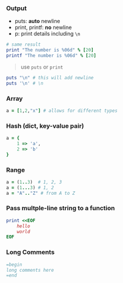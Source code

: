 ### Output
- puts: **auto** newline
- print, printf: **no** newline
- p: print details including `\n`
```ruby
# same result
print "The number is %06d" % [20]
printf "The number is %06d" % [20]
```
> use `puts` or `print`

```ruby
puts "\n" # this will add newline
puts '\n' # \n
```

### Array
```ruby
a = [1,2,"x"] # allows for different types
```
### Hash (dict, key-value pair)
```ruby
a = {
    1 => 'a',
    2 => 'b'
}
```
### Range
```ruby
a = (1..3)  # 1, 2, 3
a = (1...3) # 1, 2
a = "A".."Z" # from A to Z
```

### Pass multple-line string to a function
```ruby
print <<EOF
    hello
    world
EOF
```

### Long Comments
```ruby
=begin
long comments here
=end
```


